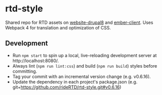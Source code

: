 # rtd-style

Shared repo for RTD assets on [website-drupal8](https://github.com/rideRTD/website-drupal8) and [ember-client](https://github.com/rideRTD/ember-client). Uses Webpack 4 for translation and optimization of CSS.

## Development

- Run `npm start` to spin up a local, live-reloading development server at http://localhost:8080/.
- Always lint (`npm run lint:css`) and build (`npm run build`) styles before committing.
- Tag your commit with an incremental version change (e.g. v0.6.16).
- Update the dependency in each project's package.json (e.g. git+https://github.com/rideRTD/rtd-style.git#v0.6.16)
